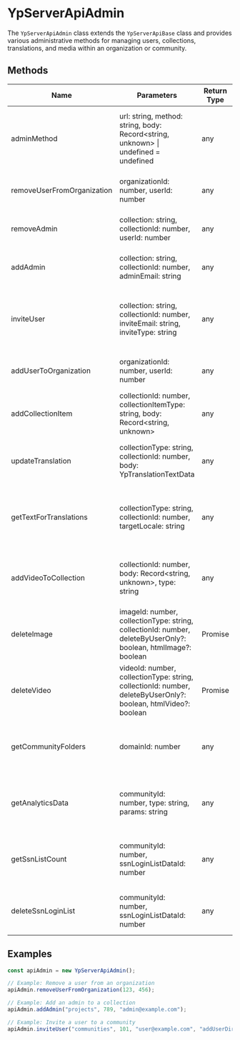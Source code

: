 # YpServerApiAdmin

The `YpServerApiAdmin` class extends the `YpServerApiBase` class and provides various administrative methods for managing users, collections, translations, and media within an organization or community.

## Methods

| Name                        | Parameters                                                                                      | Return Type | Description                                                                 |
|-----------------------------|-------------------------------------------------------------------------------------------------|-------------|-----------------------------------------------------------------------------|
| adminMethod                 | url: string, method: string, body: Record<string, unknown> \| undefined = undefined             | any         | Executes an HTTP request with the specified method and body.                |
| removeUserFromOrganization  | organizationId: number, userId: number                                                         | any         | Removes a user from a specified organization.                               |
| removeAdmin                 | collection: string, collectionId: number, userId: number                                       | any         | Removes an admin from a specified collection.                               |
| addAdmin                    | collection: string, collectionId: number, adminEmail: string                                   | any         | Adds an admin to a specified collection.                                    |
| inviteUser                  | collection: string, collectionId: number, inviteEmail: string, inviteType: string              | any         | Invites a user to a specified collection with an optional invite type.      |
| addUserToOrganization       | organizationId: number, userId: number                                                         | any         | Adds a user to a specified organization.                                    |
| addCollectionItem           | collectionId: number, collectionItemType: string, body: Record<string, unknown>                | any         | Adds an item to a specified collection.                                     |
| updateTranslation           | collectionType: string, collectionId: number, body: YpTranslationTextData                      | any         | Updates the translation for a specified collection.                         |
| getTextForTranslations      | collectionType: string, collectionId: number, targetLocale: string                             | any         | Retrieves translation texts for a specified collection and target locale.   |
| addVideoToCollection        | collectionId: number, body: Record<string, unknown>, type: string                              | any         | Adds a video to a specified collection based on the type.                   |
| deleteImage                 | imageId: number, collectionType: string, collectionId: number, deleteByUserOnly?: boolean, htmlImage?: boolean | Promise<any> | Deletes an image from a specified collection with optional parameters.      |
| deleteVideo                 | videoId: number, collectionType: string, collectionId: number, deleteByUserOnly?: boolean, htmlVideo?: boolean | Promise<any> | Deletes a video from a specified collection with optional parameters.       |
| getCommunityFolders         | domainId: number                                                                               | any         | Retrieves available community folders for a specified domain.               |
| getAnalyticsData            | communityId: number, type: string, params: string                                              | any         | Retrieves analytics data for a specified community and type.                |
| getSsnListCount             | communityId: number, ssnLoginListDataId: number                                                | any         | Retrieves the count of SSN login list data for a specified community.       |
| deleteSsnLoginList          | communityId: number, ssnLoginListDataId: number                                                | any         | Deletes the SSN login list data for a specified community.                  |

## Examples

```typescript
const apiAdmin = new YpServerApiAdmin();

// Example: Remove a user from an organization
apiAdmin.removeUserFromOrganization(123, 456);

// Example: Add an admin to a collection
apiAdmin.addAdmin("projects", 789, "admin@example.com");

// Example: Invite a user to a community
apiAdmin.inviteUser("communities", 101, "user@example.com", "addUserDirectly");
```